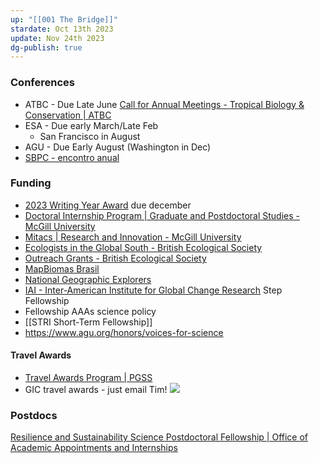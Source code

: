 ```yaml
---
up: "[[001 The Bridge]]"
stardate: Oct 13th 2023
update: Nov 24th 2023
dg-publish: true
---
```


### Conferences
- ATBC - Due Late June
	[Call for Annual Meetings - Tropical Biology & Conservation | ATBC](https://tropicalbiology.org/call-for-annual-meetings/)  
- ESA - Due early March/Late Feb
	- San Francisco in August
- AGU - Due Early August (Washington in Dec)
- [SBPC - encontro anual](https://www.liberalamazon.com/education/news/latin-americas-largest-scientific-event-to-discuss-amazon-reality-at-ufpa-in-belem)

### Funding
- [2023 Writing Year Award](https://www.mcgill.ca/biology/files/biology/2023_writing_year_award_application.pdf) due december
- [Doctoral Internship Program | Graduate and Postdoctoral Studies - McGill University](https://www.mcgill.ca/gps/funding/internship-funding-opportunities/dip)
- [Mitacs | Research and Innovation - McGill University](https://www.mcgill.ca/research/research/funding/federal/mitacs)
- [Ecologists in the Global South - British Ecological Society](https://www.britishecologicalsociety.org/funding/launching-our-new-grants-programme/ecologists-in-the-global-south/)
- [Outreach Grants - British Ecological Society](https://www.britishecologicalsociety.org/funding/launching-our-new-grants-programme/outreach-grants/)
- [MapBiomas Brasil](https://brasil.mapbiomas.org/premio-mapbiomas/)
- [National Geographic Explorers](https://www.nationalgeographic.org/society/grants-and-investments/)
- [IAI - Inter-American Institute for Global Change Research](https://www.iai.int/en/step) Step Fellowship
- Fellowship AAAs science policy
- [[STRI Short-Term Fellowship]]
- https://www.agu.org/honors/voices-for-science

#### Travel Awards
- [Travel Awards Program | PGSS](https://pgss.mcgill.ca/en/pgss-travel-grants?utm_medium=email&utm_campaign=Nov-Newswire&utm_source=Envoke-Nov-2023-Regular-%2B-Law-%2B-Med&utm_term=PGSS-Newsletter---Increases-to-funding-for-Travel-Awards)
- GIC travel awards - just email Tim!
![](https://i.imgur.com/8deRPa4.png)

### Postdocs
[Resilience and Sustainability Science Postdoctoral Fellowship | Office of Academic Appointments and Internships](https://fellowships.si.edu/Resilience)